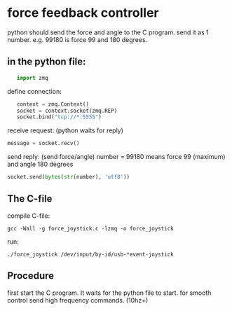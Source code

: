 # force feedback controller

python should send the force and angle to the C program. send it as 1 number. e.g. 99180 is force 99 and 180 degrees.

## in the python file:
```python
   import zmq
```
define connection:
```python
   context = zmq.Context()
   socket = context.socket(zmq.REP)
   socket.bind("tcp://*:5555")
```
receive request: (python waits for reply)
```python
message = socket.recv() 
```
send reply: (send force/angle) number = 99180 means force 99 (maximum) and angle 180 degrees
```python
socket.send(bytes(str(number), 'utf8')) 
```
## The C-file
compile C-file:
```
gcc -Wall -g force_joystick.c -lzmq -o force_joystick
 ```
 run:
```
./force_joystick /dev/input/by-id/usb-*event-joystick
```

## Procedure
first start the C program. It waits for the python file to start. for smooth control send high frequency commands. (10hz+)

